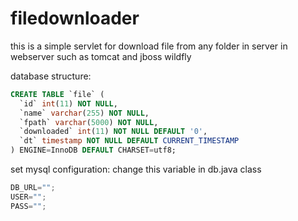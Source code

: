 # filedownloader
this is a simple servlet for download file from any folder in server in webserver such as tomcat and jboss wildfly

database structure:

```sql
CREATE TABLE `file` (
  `id` int(11) NOT NULL,
  `name` varchar(255) NOT NULL,
  `fpath` varchar(5000) NOT NULL,
  `downloaded` int(11) NOT NULL DEFAULT '0',
  `dt` timestamp NOT NULL DEFAULT CURRENT_TIMESTAMP
) ENGINE=InnoDB DEFAULT CHARSET=utf8;
```

set mysql configuration:
change this variable in db.java class
```java
DB_URL="";
USER="";
PASS="";
```
